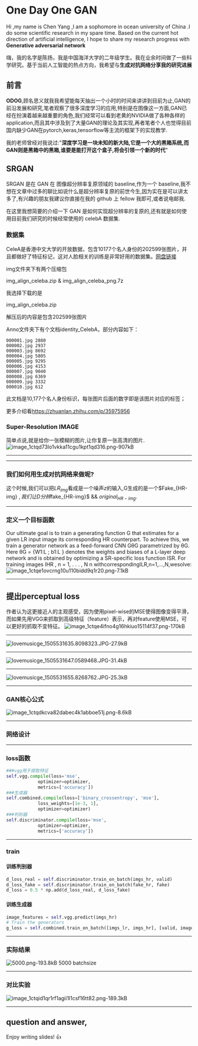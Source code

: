 # One Day One GAN

Hi ,my name is Chen Yang ,I am a sophomore in ocean university of China .I do some scientific research in my spare time. Based on the current hot direction of artificial intelligence, I hope to share my research progress with **Generative adversarial network**

嗨，我的名字是陈扬，我是中国海洋大学的二年级学生。我在业余时间做了一些科学研究。基于当前人工智能的热点方向，我希望与**生成对抗网络分享我的研究进展**

## 前言

**ODOG**,顾名思义就我我希望能每天抽出一个小时的时间来讲讲到目前为止,GAN的前沿发展和研究,笔者观察了很多深度学习的应用,特别是在图像这一方面,GAN已经在扮演着越来越重要的角色,我们经常可以看到老黄的NVIDIA做了各种各样的application,而且其中涉及到了大量GAN的理论及其实现,再者笔者个人也觉得目前国内缺少GAN在pytorch,keras,tensorflow等主流的框架下的实现教学.

我的老师曾经对我说过:"**深度学习是一块未知的新大陆,它是一个大的黑箱系统,而GAN则是黑箱中的黑箱,谁要是能打开这个盒子,将会引领一个新的时代**"

## SRGAN

SRGAN 是在 GAN 在 图像超分辨率复原领域的 baseline,作为一个 baseline,我不想在文章中过多的聊比如说什么是超分辨率复原的前世今生,因为实在是可以讲太多了,有兴趣的朋友我建议你直接在我的 github 上 fellow 我即可,或者说电邮我.

在这里我想简要的介绍一下 GAN 是如何实现超分辨率的复原的,还有就是如何使用目前我们研究的时候经常使用的 celebA 数据集.

### 数据集

CeleA是香港中文大学的开放数据，包含10177个名人身份的202599张图片，并且都做好了特征标记，这对人脸相关的训练是非常好用的数据集。[网盘链接](https://pan.baidu.com/s/1eSNpdRG#list/path=%2FCelebA)

img文件夹下有两个压缩包

img_align_celeba.zip & img_align_celeba_png.7z

我选择下载的是

img_align_celeba.zip

解压后的内容是包含202599张图片

Anno文件夹下有个文档identity_CelebA，部分内容如下：

```
000001.jpg 2880
000002.jpg 2937
000003.jpg 8692
000004.jpg 5805
000005.jpg 9295
000006.jpg 4153
000007.jpg 9040
000008.jpg 6369
000009.jpg 3332
000010.jpg 612
```

此文档是10,177个名人身份标识，每张图片后面的数字即是该图片对应的标签；

更多介绍看<https://zhuanlan.zhihu.com/p/35975956>

### Super-Resolution IMAGE

简单点说,就是给你一张模糊的图片,让你复原一张高清的图片.
![image_1ctqd73lo1vkka11cgu1kpt1qd316.png-907kB][8]

------



------

### 我们如何用生成对抗网络来做呢?

这个时候,我们可以把$LR_{img}$看成是一个噪声$z$的输入,G生成的是一个$Fake_{HR-img} $,我们让D分辨$fake_{HR-img}$ && $original_{HR-img}$.

------

### 定义一个目标函数

Our ultimate goal is to train a generating function G that estimates for a given LR input image its corresponding HR counterpart. To achieve this, we train a generator network as a feed-forward CNN GθG parametrized by θG. Here θG = {W1:L ; b1:L } denotes the weights and biases of a L-layer deep network and is obtained by optimizing a SR-specific
loss function lSR. For training images IHR , n = 1, . . . , N n
withcorrespondingILR,n=1,...,N,wesolve:
![image_1ctqe1ovcrng10u110bidd9q1r20.png-7.1kB][9]

------

## 提出perceptual loss  

作者认为这更接近人的主观感受，因为使用pixel-wise的MSE使得图像变得平滑，而如果先用VGG来抓取到高级特征（feature）表示，再对feature使用MSE，可以更好的抓取不变特征。
![image_1ctqe4ifno4g16hkiuo15114f37.png-170kB][10]

------

![lovemusicge_1505531635.8098323.JPG-27.9kB][11]

------

![lovemusicge_1505531647.0589468.JPG-31.4kB][12]

------

![lovemusicge_1505531655.8268762.JPG-25.3kB][13]

------

### GAN核心公式

![image_1ctqdkcva82dabec4k1abboe51j.png-8.6kB][14]

------

### 网络设计



------

### loss函数

```python
###vgg用于提取特征
self.vgg.compile(loss='mse',
            optimizer=optimizer,
            metrics=['accuracy'])
###生成器
self.combined.compile(loss=['binary_crossentropy', 'mse'],
            loss_weights=[1e-3, 1],
            optimizer=optimizer)
###判别器
self.discriminator.compile(loss='mse',
            optimizer=optimizer,
            metrics=['accuracy'])
```

------

### train

#### 训练判别器

```python
d_loss_real = self.discriminator.train_on_batch(imgs_hr, valid)
d_loss_fake = self.discriminator.train_on_batch(fake_hr, fake)
d_loss = 0.5 * np.add(d_loss_real, d_loss_fake)

```

#### 训练生成器

```python
image_features = self.vgg.predict(imgs_hr)
# Train the generators
g_loss = self.combined.train_on_batch([imgs_lr, imgs_hr], [valid, image_features])

```

------

### 实际结果

![5000.png-193.8kB][16]
5000 batchsize

------

### 对比实验

![image_1ctqid1qr1rf1agii1l1csf16tt82.png-189.3kB][17]

------

## question and answer, 

Enjoy writing slides! :+1:

[1]: http://static.zybuluo.com/Team/mmbpgzozxzaesexm03rkvt3a/image_1ct4sdm7c171la761q1rf881aak9.png
[2]: http://static.zybuluo.com/Team/lvg8hb8uip1yut64h5n8reh0/image_1ct4si11fu6o2lg1m6ub6110o6m.png
[3]: http://static.zybuluo.com/Team/t1p9ulca7z9y5vyg9yhwucta/image_1ct4sn8kqg8ftika3b1nmj6i1j.png
[4]: http://static.zybuluo.com/Team/i791fay3szt4melmamnt9bb7/image_1ct4ss3bu18gs14fs5af1qgrhf420.png
[5]: http://static.zybuluo.com/Team/9ex5978j1gqod4ffjd2jmiti/image_1ct5064nkclm14jh1o401pdm1v349.png
[6]: http://static.zybuluo.com/Team/rt34igjxwylimw3ps2j4zjs8/image_1ct56911djif1ae81ebq10sf1l3om.png
[7]: http://static.zybuluo.com/Team/5m4idtsufahdg5xiw8m33dcy/image_1ctqctu7u852vooutn17075obp.png
[8]: http://static.zybuluo.com/Team/ywnqa4zufq9izyle2lma1snd/image_1ctqd73lo1vkka11cgu1kpt1qd316.png
[9]: http://static.zybuluo.com/Team/fou5iy5p33g5l0p5m498bbdc/image_1ctqhfu351lqh1sns1kfh196liq878.png
[10]: http://static.zybuluo.com/Team/uwdxl0d5usi8gex42pmzd72e/image_1ctqe4ifno4g16hkiuo15114f37.png
[11]: http://static.zybuluo.com/Team/tsg6nq9mo32swqtzletzr28r/lovemusicge_1505531635.8098323.JPG
[12]: http://static.zybuluo.com/Team/g99s4760ttwjhkhhi4wcmjqo/lovemusicge_1505531647.0589468.JPG
[13]: http://static.zybuluo.com/Team/fq8dgbotm6pi1ci40r51q9q9/lovemusicge_1505531655.8268762.JPG
[14]: http://static.zybuluo.com/Team/xdewpuod7pv4zyd1gesfko0a/image_1ctqhvd2a1eoe1c6cecccmc1ars7l.png

[15]: http://static.zybuluo.com/Team/fdq2ull9hrv6du5o651nbro0/image_1ctqe9ihsrc7cbv75k16nl1oco44.png

[16]: http://static.zybuluo.com/Team/gxtzo4736idwaoyacknmhlj9/5000.png
[17]: http://static.zybuluo.com/Team/pqojy7mxnfmg2h4tnfyx951d/image_1ctqikdcj13h21l1u151c1rab1pra8r.png
[8]: http://static.zybuluo.com/Team/ywnqa4zufq9izyle2lma1snd/image_1ctqd73lo1vkka11cgu1kpt1qd316.png
